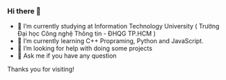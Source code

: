 ### Hi there 👋
- 🔭 I’m currently studying at Information Technology University ( Trường Đại học Công nghệ Thông tin - ĐHQG TP.HCM )
- 🌱 I’m currently learning C++ Propraming, Python and JavaScript.
- 🤔 I’m looking for help with doing some projects
- 💬 Ask me if you have any question

Thanks you for visiting!
<!--
**creep002/creep002** is a ✨ _special_ ✨ repository because its `README.md` (this file) appears on your GitHub profile.

Here are some ideas to get you started:

- 🔭 I’m currently working on ...
- 🌱 I’m currently learning ...
- 👯 I’m looking to collaborate on ...
- 🤔 I’m looking for help with ...
- 💬 Ask me about ...
- 📫 How to reach me: ...
- 😄 Pronouns: ...
- ⚡ Fun fact: ...
-->
